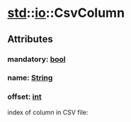 # [std](/libs/std/)::[io](/libs/std/io/)::CsvColumn

## Attributes

### mandatory:&nbsp;[bool](/libs/std/core/type.bool.md)

### name:&nbsp;[String](/libs/std/core/type.String.md)

### offset:&nbsp;[int](/libs/std/core/type.int.md)
index of column in CSV file:
